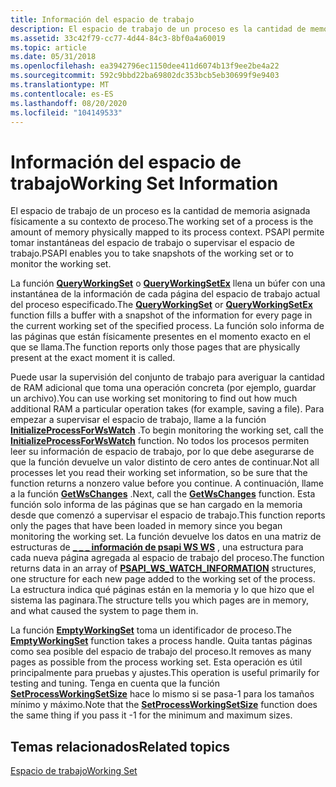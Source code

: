 ```yaml
---
title: Información del espacio de trabajo
description: El espacio de trabajo de un proceso es la cantidad de memoria asignada físicamente a su contexto de proceso. PSAPI permite tomar instantáneas del espacio de trabajo o supervisar el espacio de trabajo.
ms.assetid: 33c42f79-cc77-4d44-84c3-8bf0a4a60019
ms.topic: article
ms.date: 05/31/2018
ms.openlocfilehash: ea3942796ec1150dee411d6074b13f9ee2be4a22
ms.sourcegitcommit: 592c9bbd22ba69802dc353bcb5eb30699f9e9403
ms.translationtype: MT
ms.contentlocale: es-ES
ms.lasthandoff: 08/20/2020
ms.locfileid: "104149533"
---
```

# <a name="working-set-information"></a><span data-ttu-id="1d77e-104">Información del espacio de trabajo</span><span class="sxs-lookup"><span data-stu-id="1d77e-104">Working Set Information</span></span>

<span data-ttu-id="1d77e-105">El espacio de trabajo de un proceso es la cantidad de memoria asignada físicamente a su contexto de proceso.</span><span class="sxs-lookup"><span data-stu-id="1d77e-105">The working set of a process is the amount of memory physically mapped to its process context.</span></span> <span data-ttu-id="1d77e-106">PSAPI permite tomar instantáneas del espacio de trabajo o supervisar el espacio de trabajo.</span><span class="sxs-lookup"><span data-stu-id="1d77e-106">PSAPI enables you to take snapshots of the working set or to monitor the working set.</span></span>

<span data-ttu-id="1d77e-107">La función [**QueryWorkingSet**](/windows/desktop/api/Psapi/nf-psapi-queryworkingset) o [**QueryWorkingSetEx**](/windows/desktop/api/Psapi/nf-psapi-queryworkingsetex) llena un búfer con una instantánea de la información de cada página del espacio de trabajo actual del proceso especificado.</span><span class="sxs-lookup"><span data-stu-id="1d77e-107">The [**QueryWorkingSet**](/windows/desktop/api/Psapi/nf-psapi-queryworkingset) or [**QueryWorkingSetEx**](/windows/desktop/api/Psapi/nf-psapi-queryworkingsetex) function fills a buffer with a snapshot of the information for every page in the current working set of the specified process.</span></span> <span data-ttu-id="1d77e-108">La función solo informa de las páginas que están físicamente presentes en el momento exacto en el que se llama.</span><span class="sxs-lookup"><span data-stu-id="1d77e-108">The function reports only those pages that are physically present at the exact moment it is called.</span></span>

<span data-ttu-id="1d77e-109">Puede usar la supervisión del conjunto de trabajo para averiguar la cantidad de RAM adicional que toma una operación concreta (por ejemplo, guardar un archivo).</span><span class="sxs-lookup"><span data-stu-id="1d77e-109">You can use working set monitoring to find out how much additional RAM a particular operation takes (for example, saving a file).</span></span> <span data-ttu-id="1d77e-110">Para empezar a supervisar el espacio de trabajo, llame a la función [**InitializeProcessForWsWatch**](/windows/desktop/api/Psapi/nf-psapi-initializeprocessforwswatch) .</span><span class="sxs-lookup"><span data-stu-id="1d77e-110">To begin monitoring the working set, call the [**InitializeProcessForWsWatch**](/windows/desktop/api/Psapi/nf-psapi-initializeprocessforwswatch) function.</span></span> <span data-ttu-id="1d77e-111">No todos los procesos permiten leer su información de espacio de trabajo, por lo que debe asegurarse de que la función devuelve un valor distinto de cero antes de continuar.</span><span class="sxs-lookup"><span data-stu-id="1d77e-111">Not all processes let you read their working set information, so be sure that the function returns a nonzero value before you continue.</span></span> <span data-ttu-id="1d77e-112">A continuación, llame a la función [**GetWsChanges**](/windows/desktop/api/Psapi/nf-psapi-getwschanges) .</span><span class="sxs-lookup"><span data-stu-id="1d77e-112">Next, call the [**GetWsChanges**](/windows/desktop/api/Psapi/nf-psapi-getwschanges) function.</span></span> <span data-ttu-id="1d77e-113">Esta función solo informa de las páginas que se han cargado en la memoria desde que comenzó a supervisar el espacio de trabajo.</span><span class="sxs-lookup"><span data-stu-id="1d77e-113">This function reports only the pages that have been loaded in memory since you began monitoring the working set.</span></span> <span data-ttu-id="1d77e-114">La función devuelve los datos en una matriz de estructuras de [**\_ \_ \_ información de psapi WS WS**](/windows/desktop/api/Psapi/ns-psapi-psapi_ws_watch_information) , una estructura para cada nueva página agregada al espacio de trabajo del proceso.</span><span class="sxs-lookup"><span data-stu-id="1d77e-114">The function returns data in an array of [**PSAPI\_WS\_WATCH\_INFORMATION**](/windows/desktop/api/Psapi/ns-psapi-psapi_ws_watch_information) structures, one structure for each new page added to the working set of the process.</span></span> <span data-ttu-id="1d77e-115">La estructura indica qué páginas están en la memoria y lo que hizo que el sistema las paginara.</span><span class="sxs-lookup"><span data-stu-id="1d77e-115">The structure tells you which pages are in memory, and what caused the system to page them in.</span></span>

<span data-ttu-id="1d77e-116">La función [**EmptyWorkingSet**](/windows/desktop/api/Psapi/nf-psapi-emptyworkingset) toma un identificador de proceso.</span><span class="sxs-lookup"><span data-stu-id="1d77e-116">The [**EmptyWorkingSet**](/windows/desktop/api/Psapi/nf-psapi-emptyworkingset) function takes a process handle.</span></span> <span data-ttu-id="1d77e-117">Quita tantas páginas como sea posible del espacio de trabajo del proceso.</span><span class="sxs-lookup"><span data-stu-id="1d77e-117">It removes as many pages as possible from the process working set.</span></span> <span data-ttu-id="1d77e-118">Esta operación es útil principalmente para pruebas y ajustes.</span><span class="sxs-lookup"><span data-stu-id="1d77e-118">This operation is useful primarily for testing and tuning.</span></span> <span data-ttu-id="1d77e-119">Tenga en cuenta que la función [**SetProcessWorkingSetSize**](/windows/desktop/api/winbase/nf-winbase-setprocessworkingsetsize) hace lo mismo si se pasa-1 para los tamaños mínimo y máximo.</span><span class="sxs-lookup"><span data-stu-id="1d77e-119">Note that the [**SetProcessWorkingSetSize**](/windows/desktop/api/winbase/nf-winbase-setprocessworkingsetsize) function does the same thing if you pass it -1 for the minimum and maximum sizes.</span></span>

## <a name="related-topics"></a><span data-ttu-id="1d77e-120">Temas relacionados</span><span class="sxs-lookup"><span data-stu-id="1d77e-120">Related topics</span></span>

<dl> <dt>

[<span data-ttu-id="1d77e-121">Espacio de trabajo</span><span class="sxs-lookup"><span data-stu-id="1d77e-121">Working Set</span></span>](/windows/desktop/Memory/working-set)
</dt> </dl>

 

 